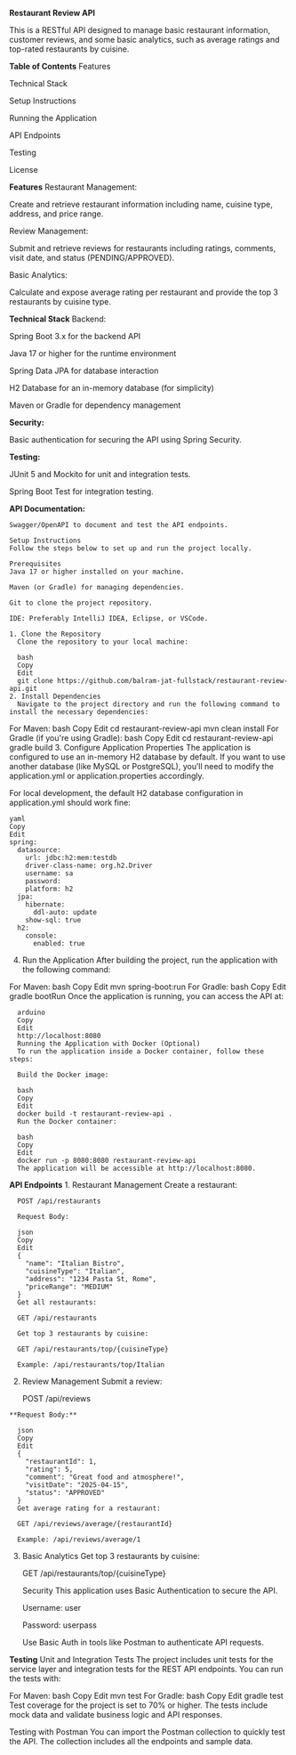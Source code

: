 **Restaurant Review API**

   This is a RESTful API designed to manage basic restaurant information, customer reviews, and some basic analytics, such as average ratings and top-rated restaurants by      cuisine.

**Table of Contents**
  Features

  Technical Stack

  Setup Instructions

  Running the Application

  API Endpoints

  Testing

  License

**Features**
  Restaurant Management:

  Create and retrieve restaurant information including name, cuisine type, address, and price range.

  Review Management:

  Submit and retrieve reviews for restaurants including ratings, comments, visit date, and status (PENDING/APPROVED).

  Basic Analytics:

  Calculate and expose average rating per restaurant and provide the top 3 restaurants by cuisine type.

**Technical Stack**
  Backend:
  
  Spring Boot 3.x for the backend API
  
  Java 17 or higher for the runtime environment
  
  Spring Data JPA for database interaction
  
  H2 Database for an in-memory database (for simplicity)
  
  Maven or Gradle for dependency management

**Security:**

  Basic authentication for securing the API using Spring Security.

**Testing:**

  JUnit 5 and Mockito for unit and integration tests.
  
  Spring Boot Test for integration testing.

**API Documentation:**

    Swagger/OpenAPI to document and test the API endpoints.
    
    Setup Instructions
    Follow the steps below to set up and run the project locally.
    
    Prerequisites
    Java 17 or higher installed on your machine.
    
    Maven (or Gradle) for managing dependencies.
    
    Git to clone the project repository.
    
    IDE: Preferably IntelliJ IDEA, Eclipse, or VSCode.
    
    1. Clone the Repository
      Clone the repository to your local machine:
      
      bash
      Copy
      Edit
      git clone https://github.com/balram-jat-fullstack/restaurant-review-api.git
    2. Install Dependencies
      Navigate to the project directory and run the following command to install the necessary dependencies:

For Maven:
    bash
    Copy
    Edit
    cd restaurant-review-api
    mvn clean install
    For Gradle (if you're using Gradle):
    bash
    Copy
    Edit
    cd restaurant-review-api
    gradle build
3. Configure Application Properties
    The application is configured to use an in-memory H2 database by default. If you want to use another database (like MySQL or PostgreSQL), you’ll need to modify the     
    application.yml or application.properties accordingly.

For local development, the default H2 database configuration in application.yml should work fine:

    yaml
    Copy
    Edit
    spring:
      datasource:
        url: jdbc:h2:mem:testdb
        driver-class-name: org.h2.Driver
        username: sa
        password:
        platform: h2
      jpa:
        hibernate:
          ddl-auto: update
        show-sql: true
      h2:
        console:
          enabled: true
4. Run the Application
    After building the project, run the application with the following command:

For Maven:
      bash
      Copy
      Edit
      mvn spring-boot:run
      For Gradle:
      bash
      Copy
      Edit
      gradle bootRun
      Once the application is running, you can access the API at:

      arduino
      Copy
      Edit
      http://localhost:8080
      Running the Application with Docker (Optional)
      To run the application inside a Docker container, follow these steps:

      Build the Docker image:
      
      bash
      Copy
      Edit
      docker build -t restaurant-review-api .
      Run the Docker container:
      
      bash
      Copy
      Edit
      docker run -p 8080:8080 restaurant-review-api
      The application will be accessible at http://localhost:8080.

**API Endpoints**
    1. Restaurant Management
      Create a restaurant:
      
      POST /api/restaurants
      
      Request Body:
      
      json
      Copy
      Edit
      {
        "name": "Italian Bistro",
        "cuisineType": "Italian",
        "address": "1234 Pasta St, Rome",
        "priceRange": "MEDIUM"
      }
      Get all restaurants:
      
      GET /api/restaurants
      
      Get top 3 restaurants by cuisine:
      
      GET /api/restaurants/top/{cuisineType}
      
      Example: /api/restaurants/top/Italian
      
   2. Review Management
      Submit a review:
      
      POST /api/reviews

    **Request Body:**
      
      json
      Copy
      Edit
      {
        "restaurantId": 1,
        "rating": 5,
        "comment": "Great food and atmosphere!",
        "visitDate": "2025-04-15",
        "status": "APPROVED"
      }
      Get average rating for a restaurant:
      
      GET /api/reviews/average/{restaurantId}
      
      Example: /api/reviews/average/1

  3. Basic Analytics
      Get top 3 restaurants by cuisine:
      
      GET /api/restaurants/top/{cuisineType}
      
      Security
      This application uses Basic Authentication to secure the API.
      
      Username: user
      
      Password: userpass
      
      Use Basic Auth in tools like Postman to authenticate API requests.

**Testing**
Unit and Integration Tests
The project includes unit tests for the service layer and integration tests for the REST API endpoints. You can run the tests with:

For Maven:
bash
Copy
Edit
mvn test
For Gradle:
bash
Copy
Edit
gradle test
Test coverage for the project is set to 70% or higher. The tests include mock data and validate business logic and API responses.

Testing with Postman
You can import the Postman collection to quickly test the API. The collection includes all the endpoints and sample data.

